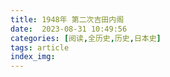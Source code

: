 ```yaml
---
title: 1948年 第二次吉田内阁
date:  2023-08-31 10:49:56
categories: [阅读,全历史,历史,日本史]
tags: article
index_img: 
---
```


